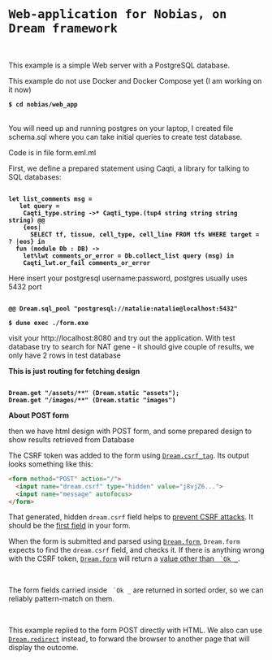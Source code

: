 # `Web-application for Nobias, on Dream framework`

<br>

This example is a simple Web server with a PostgreSQL database.

This example do not use Docker and Docker Compose yet (I am working on it now)

<pre><code><b>$ cd nobias/web_app</b></code></pre>

<br>
You will need up and running postgres on your laptop, I created file schema.sql where you can take
initial queries to create test database.
<br >

Code is in file form.eml.ml <br />

First, we define a prepared statement using Caqti, a library for talking to SQL databases:
<pre><code><b>
let list_comments msg =
   let query =
    Caqti_type.string ->* Caqti_type.(tup4 string string string string) @@
    {eos|
      SELECT tf, tissue, cell_type, cell_line FROM tfs WHERE target = ? |eos} in
  fun (module Db : DB) ->
    let%lwt comments_or_error = Db.collect_list query (msg) in
    Caqti_lwt.or_fail comments_or_error
</b></code></pre>

<p> Here insert your postgresql username:password, postgres usually uses 5432 port</p>

<pre><code><b>
@@ Dream.sql_pool "postgresql://natalie:natalie@localhost:5432"          
</b></code></pre>


<pre><code><b>$ dune exec ./form.exe</b></code></pre>
visit your http://localhost:8080 and try out the application.
With test database try to search for NAT gene - it should give couple of results,
we only have 2 rows in test database

<p> <b> This is just routing for fetching design </b></p>
<pre><code><b>
Dream.get "/assets/**" (Dream.static "assets");
Dream.get "/images/**" (Dream.static "images")
</b></code></pre>

<p> <b> About POST form </b></p>

then we have html design with POST form, and some prepared design to show results retrieved from Database

The CSRF token was added to the form using
[`Dream.csrf_tag`](https://aantron.github.io/dream/#val-csrf_tag). Its output
looks something like this:

```html
<form method="POST" action="/">
  <input name="dream.csrf" type="hidden" value="j8vjZ6...">
  <input name="message" autofocus>
</form>
```

That generated, hidden `dream.csrf` field helps to [prevent CSRF
attacks](https://cheatsheetseries.owasp.org/cheatsheets/Cross-Site_Request_Forgery_Prevention_Cheat_Sheet.html).
It should be the [first
field](https://portswigger.net/web-security/csrf/tokens#how-should-csrf-tokens-be-transmitted)
in your form.

When the form is submitted and parsed using
[`Dream.form`](https://aantron.github.io/dream/#val-form), `Dream.form` expects
to find the `dream.csrf` field, and checks it. If there is anything wrong with
the CSRF token, [`Dream.form`](https://aantron.github.io/dream/#val-form) will
return a [value other than
`` `Ok _``](https://aantron.github.io/dream/#type-form_result).

<br>

The form fields carried inside `` `Ok _`` are returned in sorted order, so we
can reliably pattern-match on them.

<br>

This example replied to the form POST directly with HTML. We also can use
[`Dream.redirect`](https://aantron.github.io/dream/#val-redirect)
instead, to forward the browser to another page that will display the outcome.

<br>
